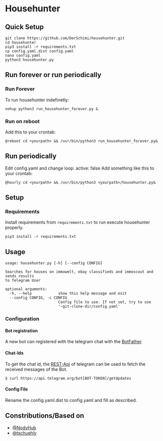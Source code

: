 # Househunter

## Quick Setup
```
git clone https://github.com/DerSchimi/househunter.git
cd househunter
pip3 install -r requirements.txt
cp config.yaml.dist config.yaml
nano config.yaml
python3 househunter.py
```

## Run forever or run periodically


### Run Forever

To run househunter indefinetly:

```
nohup python3 run_househunter_forever.py &
```

### Run on reboot
Add this to your crontab:
```
@reboot cd <yourpath> && /usr/bin/python3 run_househunter_forever.py&
```

## Run periodically

Edit config.yaml and change loop: active: false
Add something like this to your crontab:
```
@hourly cd <yourpath> && /usr/bin/python3 <yourpath>/househunter.py&
```

## Setup


### Requirements
Install requirements from ```requirements.txt``` to run execute househunter properly.
```
pip3 install -r requirements.txt
```

## Usage
```
usage: househunter.py [-h] [--config CONFIG]

Searches for houses on immowelt, ebay classifieds and immoscout and sends results
to Telegram User

optional arguments:
  -h, --help            show this help message and exit
  --config CONFIG, -c CONFIG
                        Config file to use. If not set, try to use
                        '~git-clone-dir/config.yaml'

```

### Configuration

#### Bot registration
A new bot can registered with the telegram chat with the [BotFather](https://telegram.me/BotFather).

#### Chat-Ids
To get the chat id, the [REST-Api](https://core.telegram.org/bots/api) of telegram can be used to fetch the received messages of the Bot.
```
$ curl https://api.telegram.org/bot[BOT-TOKEN]/getUpdates
```

#### Config File

Rename the config.yaml.dist to config.yaml and fill as described.


## Constributions/Based on
- [@NodyHub](https://github.com/NodyHub)
- [@tschuehly](https://github.com/tschuehly)


